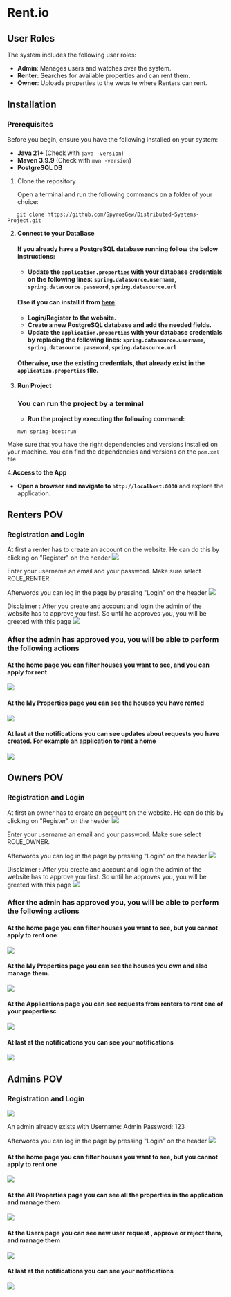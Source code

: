 # **Rent.io**

## User Roles
The system includes the following user roles:
- **Admin**: Manages users and watches over the system.
- **Renter**: Searches for available properties and can rent them.
- **Owner**: Uploads properties to the website where Renters can rent.

## Installation
### Prerequisites
Before you begin, ensure you have the following installed on your system:
- **Java 21+** (Check with `java -version`)
- **Maven 3.9.9** (Check with `mvn -version`)
- **PostgreSQL DB**
1. Clone the repository

   Open a terminal and run the following commands on a folder of your choice:
```
   git clone https://github.com/SpyrosGew/Distributed-Systems-Project.git
   ```
2. **Connect to your DataBase**

   #### If you already have a PostgreSQL database running follow the below instructions:
   - **Update the `application.properties` with your database credentials on the following lines:
     `spring.datasource.username`, `spring.datasource.password`, `spring.datasource.url`**

   #### Else if you can install it from [here](https://dashboard.render.com/login)
   - **Login/Register to the website.**
   - **Create a new PostgreSQL database and add the needed fields.**
   - **Update the `application.properties` with your database credentials by replacing the following lines: `spring.datasource.username`, `spring.datasource.password`, `spring.datasource.url`**
   #### Otherwise, use the existing credentials, that already exist in the `application.properties` file.
3. **Run Project**

   ### You can run the project by a terminal
   - **Run the project by executing the following command:**
   ```
   mvn spring-boot:run
    ```
  

Make sure that you have the right dependencies and versions installed on your machine. You can find the dependencies and versions on the `pom.xml` file.

4.**Access to the App**
- **Open a browser and navigate to `http://localhost:8080`** and explore the application.

## Renters POV

### Registration and Login
At first a renter has to create an account on the website. He can do this by clicking on "Register" on the header
![](./images/register.PNG)

Enter your username an email and your password. Make sure select ROLE_RENTER. 

Afterwords you can log in the page by pressing "Login" on the header
![](./images/login.PNG)

Disclaimer : After you create and account and login the admin of the website has to approve you first. So until he approves you, you will be greeted with this page
![](./images/awaiting_approval.PNG)

### After the admin has approved you, you will be able to perform the following actions

#### At the home page you can filter houses you want to see, and you can apply for rent
![](./images/renter_home.PNG)

#### At the My Properties page you can see the houses you have rented
![](./images/my_properties_renter.PNG)

#### At last at the notifications you can see updates about requests you have created. For example an application to rent a home
![](./images/notifications.PNG)

## Owners POV

### Registration and Login
At first an owner has to create an account on the website. He can do this by clicking on "Register" on the header
![](./images/register.PNG)

Enter your username an email and your password. Make sure select ROLE_OWNER.

Afterwords you can log in the page by pressing "Login" on the header
![](./images/login.PNG)

Disclaimer : After you create and account and login the admin of the website has to approve you first. So until he approves you, you will be greeted with this page
![](./images/awaiting_approval.PNG)

### After the admin has approved you, you will be able to perform the following actions

#### At the home page you can filter houses you want to see, but you cannot apply to rent one
![](./images/owner_home.PNG)

#### At the My Properties page you can see the houses you own and also manage them.
![](./images/my_properties_owner.PNG)

#### At the Applications page you can see requests from renters to rent one of your propertiesc
![](./images/owner_applications.PNG)

#### At last at the notifications you can see your notifications
![](./images/notifications.PNG)

## Admins POV

### Registration and Login
![](./images/register.PNG)

An admin already exists with Username: Admin Password: 123

Afterwords you can log in the page by pressing "Login" on the header
![](./images/login.PNG)

#### At the home page you can filter houses you want to see, but you cannot apply to rent one
![](./images/owner_home.PNG)

#### At the All Properties page you can see all the properties in the application and manage them
![](./images/all_properites.PNG)

#### At the Users page you can see new user request , approve or reject them, and manage them
![](./images/users.PNG)

#### At last at the notifications you can see your notifications
![](./images/notifications.PNG)

